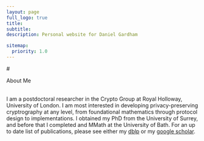 ```yaml
---
layout: page
full_logo: true
title: 
subtitle: 
description: Personal website for Daniel Gardham

sitemap:
  priority: 1.0
---
```

#<p id="describe-text">About Me </p>
<br>
I am a postdoctoral researcher in the Crypto Group at  Royal Holloway, University of London. I am most interested in developing privacy-preserving cryptrography at any level, from foundational mathematics through protocol design to implementations. I obtained my PhD from the University of Surrey, and before that I completed and MMath at the University of Bath. For an up to date list of publications, please see either my [dblp](https://dblp.org/pid/222/6614.html) or my [google scholar](https://scholar.google.co.uk/citations?user=3BhQZ0kAAAAJ&hl=en).


<br>
<br>
<br>
<br>
<br>
<br>
<br>
